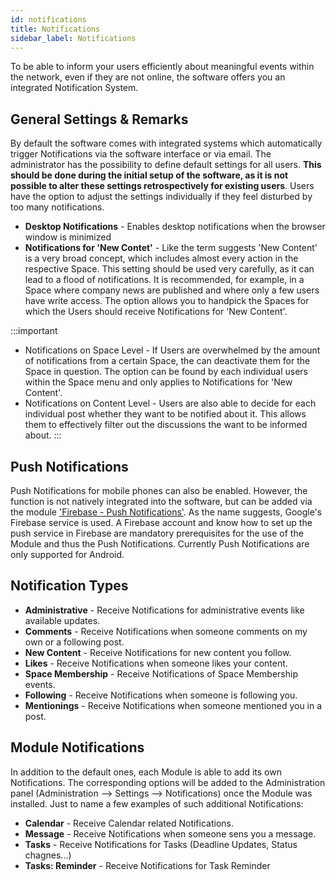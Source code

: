 ```yaml
---
id: notifications
title: Notifications
sidebar_label: Notifications
---
```


To be able to inform your users efficiently about meaningful events within the network, even if they are not online, the software offers you an integrated Notification System. 


General Settings & Remarks
------------

By default the software comes with integrated systems which automatically trigger Notifications via the software interface or via email.
The administrator has the possibility to define default settings for all users. **This should be done during the initial setup of the software, as it is not possible to alter these settings retrospectively for existing users**. Users have the option to adjust the settings individually if they feel disturbed by too many notifications.

- **Desktop Notifications** - Enables desktop notifications when the browser window is minimized
- **Notifications for 'New Contet'** - Like the term suggests 'New Content' is a very broad concept, which includes almost every action in the respective Space. This setting should be used very carefully, as it can lead to a flood of notifications. It is recommended, for example, in a Space where company news are published and where only a few users have write access. The option allows you to handpick the Spaces for which the Users should receive Notifications for 'New Content'.

:::important
- Notifications on Space Level - If Users are overwhelmed by the amount of notifications from a certain Space, the can deactivate them for the Space in question. The option can be found by each individual users within the Space menu and only applies to Notifications for 'New Content'.
- Notifications on Content Level - Users are also able to decide for each individual post whether they want to be notified about it. This allows them to effectively filter out the discussions the want to be informed about. 
:::


Push Notifications
------------

Push Notifications for mobile phones can also be enabled. However, the function is not natively integrated into the software, but can be added via the module ['Firebase - Push Notifications'](https://www.humhub.com/en/marketplace/fcm-push/). 
As the name suggests, Google's Firebase service is used. A Firebase account and know how to set up the push service in Firebase are mandatory prerequisites for the use of the Module and thus the Push Notifications. Currently Push Notifications are only supported for Android. 

Notification Types
------------

- **Administrative** - Receive Notifications for administrative events like available updates.
- **Comments** - Receive Notifications when someone comments on my own or a following post.
- **New Content** - Receive Notifications for new content you follow.
- **Likes** - Receive Notifications when someone likes your content.
- **Space Membership** - Receive Notifications of Space Membership events.
- **Following** - Receive Notifications when someone is following you.
- **Mentionings** - Receive Notifications when someone mentioned you in a post.

Module Notifications
-------------

In addition to the default ones, each Module is able to add its own Notifications. The corresponding options will be added to the Administration panel (Administration --> Settings --> Notifications) once the Module was installed. Just to name a few examples of such additional Notifications: 

- **Calendar** - Receive Calendar related Notifications.
- **Message** - Receive Notifications when someone sens you a message. 
- **Tasks** - Receive Notifications for Tasks (Deadline Updates, Status chagnes...)
- **Tasks: Reminder** - Receive Notifications for Task Reminder

